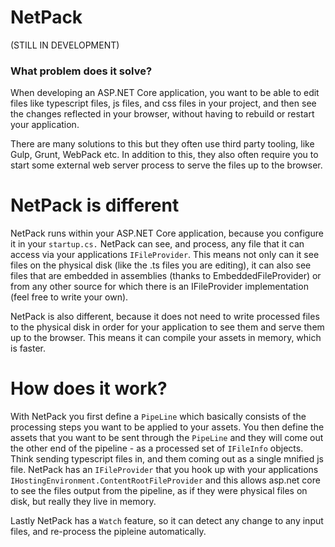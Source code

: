 # NetPack
(STILL IN DEVELOPMENT)
### What problem does it solve?

When developing an ASP.NET Core application, you want to be able to edit files like typescript files, js files, and css files in your project, and then see the changes reflected in your browser, without having to rebuild or restart your application. 

There are many solutions to this but they often use third party tooling, like Gulp, Grunt, WebPack etc. In addition to this, they also often require you to start some external web server process to serve the files up to the browser.

# NetPack is different

NetPack runs within your ASP.NET Core application, because you configure it in your `startup.cs.`
NetPack can see, and process, any file that it can access via your applications `IFileProvider`. This means not only can it see files on the physical disk (like the .ts files you are editing), it can also see files that are embedded in assemblies (thanks to EmbeddedFileProvider) or from any other source for which there is an IFileProvider implementation (feel free to write your own).

NetPack is also different, because it does not need to write processed files to the physical disk in order for your application to see them and serve them up to the browser. This means it can compile your assets in memory, which is faster.

# How does it work?

With NetPack you first define a `PipeLine` which basically consists of the processing steps you want to be applied to your assets. You then define the assets that you want to be sent through the `PipeLine` and they will come out the other end of the pipeline - as a processed set of `IFileInfo` objects. Think sending typescript files in, and them coming out as a single mnified js file. NetPack has an `IFileProvider` that you hook up with your applications `IHostingEnvironment.ContentRootFileProvider` and this allows asp.net core to see the files output from the pipeline, as if they were physical files on disk, but really they live in memory. 

Lastly NetPack has a `Watch` feature, so it can detect any change to any input files, and re-process the pipleine automatically.
